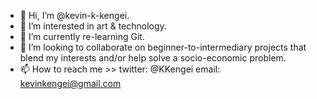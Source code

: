 - 👋 Hi, I’m @kevin-k-kengei.
- 👀 I’m interested in art & technology.
- 🌱 I’m currently re-learning Git.
- 💞️ I’m looking to collaborate on beginner-to-intermediary projects that blend my interests and/or help solve a socio-economic problem.
- 📫 How to reach me >> twitter: @KKengei email: kevinkengei@gmail.com

<!---
kevin-kengei/kevin-kengei is a ✨ special ✨ repository because its `README.md` (this file) appears on your GitHub profile.
You can click the Preview link to take a look at your changes.
--->
